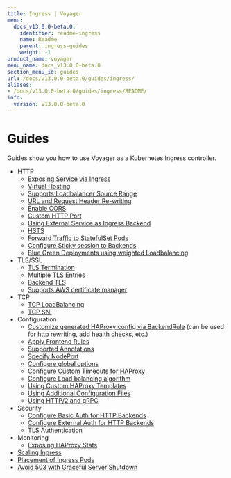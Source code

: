 ```yaml
---
title: Ingress | Voyager
menu:
  docs_v13.0.0-beta.0:
    identifier: readme-ingress
    name: Readme
    parent: ingress-guides
    weight: -1
product_name: voyager
menu_name: docs_v13.0.0-beta.0
section_menu_id: guides
url: /docs/v13.0.0-beta.0/guides/ingress/
aliases:
- /docs/v13.0.0-beta.0/guides/ingress/README/
info:
  version: v13.0.0-beta.0
---
```


# Guides

Guides show you how to use Voyager as a Kubernetes Ingress controller.

- HTTP
  - [Exposing Service via Ingress](/docs/v13.0.0-beta.0/guides/ingress/http/single-service)
  - [Virtual Hosting](/docs/v13.0.0-beta.0/guides/ingress/http/virtual-hosting)
  - [Supports Loadbalancer Source Range](/docs/v13.0.0-beta.0/guides/ingress/http/source-range)
  - [URL and Request Header Re-writing](/docs/v13.0.0-beta.0/guides/ingress/http/rewrite-rules)
  - [Enable CORS](/docs/v13.0.0-beta.0/guides/ingress/http/cors)
  - [Custom HTTP Port](/docs/v13.0.0-beta.0/guides/ingress/http/custom-http-port)
  - [Using External Service as Ingress Backend](/docs/v13.0.0-beta.0/guides/ingress/http/external-svc)
  - [HSTS](/docs/v13.0.0-beta.0/guides/ingress/http/hsts)
  - [Forward Traffic to StatefulSet Pods](/docs/v13.0.0-beta.0/guides/ingress/http/statefulset-pod)
  - [Configure Sticky session to Backends](/docs/v13.0.0-beta.0/guides/ingress/http/sticky-session)
  - [Blue Green Deployments using weighted Loadbalancing](/docs/v13.0.0-beta.0/guides/ingress/http/blue-green-deployment)
- TLS/SSL
  - [TLS Termination](/docs/v13.0.0-beta.0/guides/ingress/tls/overview)
  - [Multiple TLS Entries](/docs/v13.0.0-beta.0/guides/ingress/tls/multiple-tls)
  - [Backend TLS](/docs/v13.0.0-beta.0/guides/ingress/tls/backend-tls)
  - [Supports AWS certificate manager](/docs/v13.0.0-beta.0/guides/ingress/tls/aws-cert-manager)
- TCP
  - [TCP LoadBalancing](/docs/v13.0.0-beta.0/guides/ingress/tcp/overview)
  - [TCP SNI](/docs/v13.0.0-beta.0/guides/ingress/tcp/tcp-sni)
- Configuration
  - [Customize generated HAProxy config via BackendRule](/docs/v13.0.0-beta.0/guides/ingress/configuration/backend-rule) (can be used for [http rewriting](https://www.haproxy.com/doc/aloha/7.0/haproxy/http_rewriting.html), add [health checks](https://www.haproxy.com/doc/aloha/7.0/haproxy/healthchecks.html), etc.)
  - [Apply Frontend Rules](/docs/v13.0.0-beta.0/guides/ingress/configuration/frontend-rule)
  - [Supported Annotations](/docs/v13.0.0-beta.0/guides/ingress/configuration/annotations)
  - [Specify NodePort](/docs/v13.0.0-beta.0/guides/ingress/configuration/node-port)
  - [Configure global options](/docs/v13.0.0-beta.0/guides/ingress/configuration/default-options)
  - [Configure Custom Timeouts for HAProxy](/docs/v13.0.0-beta.0/guides/ingress/configuration/default-timeouts)
  - [Configure Load balancing algorithm](/docs/v13.0.0-beta.0/guides/ingress/configuration/loadbalance-algorithm)
  - [Using Custom HAProxy Templates](/docs/v13.0.0-beta.0/guides/ingress/configuration/custom-templates)
  - [Using Additional Configuration Files](/docs/v13.0.0-beta.0/guides/ingress/configuration/config-volumes)
  - [Using HTTP/2 and gRPC](/docs/v13.0.0-beta.0/guides/ingress/configuration/http-2)
- Security
  - [Configure Basic Auth for HTTP Backends](/docs/v13.0.0-beta.0/guides/ingress/security/basic-auth)
  - [Configure External Auth for HTTP Backends](/docs/v13.0.0-beta.0/guides/ingress/security/oauth)
  - [TLS Authentication](/docs/v13.0.0-beta.0/guides/ingress/security/tls-auth)
- Monitoring
  - [Exposing HAProxy Stats](/docs/v13.0.0-beta.0/guides/ingress/monitoring/haproxy-stats)
- [Scaling Ingress](/docs/v13.0.0-beta.0/guides/ingress/scaling)
- [Placement of Ingress Pods](/docs/v13.0.0-beta.0/guides/ingress/pod-placement)
- [Avoid 503 with Graceful Server Shutdown](/docs/v13.0.0-beta.0/guides/ingress/graceful-reload)